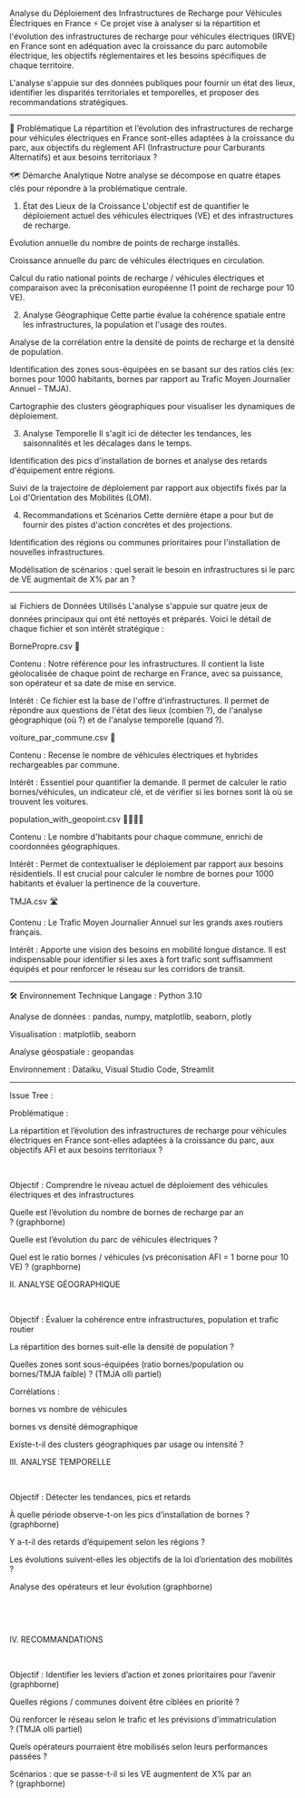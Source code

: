 Analyse du Déploiement des Infrastructures de Recharge pour Véhicules Électriques en France ⚡️
Ce projet vise à analyser si la répartition et l'évolution des infrastructures de recharge pour véhicules électriques (IRVE) en France sont en adéquation avec la croissance du parc automobile électrique, les objectifs réglementaires et les besoins spécifiques de chaque territoire.

L'analyse s'appuie sur des données publiques pour fournir un état des lieux, identifier les disparités territoriales et temporelles, et proposer des recommandations stratégiques.

__________________________________________________________________________________________________________

🎯 Problématique
La répartition et l’évolution des infrastructures de recharge pour véhicules électriques en France sont-elles adaptées à la croissance du parc, aux objectifs du règlement AFI (Infrastructure pour Carburants Alternatifs) et aux besoins territoriaux ?

🗺️ Démarche Analytique
Notre analyse se décompose en quatre étapes clés pour répondre à la problématique centrale.

1. État des Lieux de la Croissance
L'objectif est de quantifier le déploiement actuel des véhicules électriques (VE) et des infrastructures de recharge.

Évolution annuelle du nombre de points de recharge installés.

Croissance annuelle du parc de véhicules électriques en circulation.

Calcul du ratio national points de recharge / véhicules électriques et comparaison avec la préconisation européenne (1 point de recharge pour 10 VE).

2. Analyse Géographique
Cette partie évalue la cohérence spatiale entre les infrastructures, la population et l'usage des routes.

Analyse de la corrélation entre la densité de points de recharge et la densité de population.

Identification des zones sous-équipées en se basant sur des ratios clés (ex: bornes pour 1000 habitants, bornes par rapport au Trafic Moyen Journalier Annuel - TMJA).

Cartographie des clusters géographiques pour visualiser les dynamiques de déploiement.

3. Analyse Temporelle
Il s'agit ici de détecter les tendances, les saisonnalités et les décalages dans le temps.

Identification des pics d'installation de bornes et analyse des retards d'équipement entre régions.

Suivi de la trajectoire de déploiement par rapport aux objectifs fixés par la Loi d'Orientation des Mobilités (LOM).

4. Recommandations et Scénarios
Cette dernière étape a pour but de fournir des pistes d'action concrètes et des projections.

Identification des régions ou communes prioritaires pour l'installation de nouvelles infrastructures.

Modélisation de scénarios : quel serait le besoin en infrastructures si le parc de VE augmentait de X% par an ?

__________________________________________________________________________________________________________

📊 Fichiers de Données Utilisés
L'analyse s'appuie sur quatre jeux de données principaux qui ont été nettoyés et préparés. Voici le détail de chaque fichier et son intérêt stratégique :

BornePropre.csv 📍

Contenu : Notre référence pour les infrastructures. Il contient la liste géolocalisée de chaque point de recharge en France, avec sa puissance, son opérateur et sa date de mise en service.

Intérêt : Ce fichier est la base de l'offre d'infrastructures. Il permet de répondre aux questions de l'état des lieux (combien ?), de l'analyse géographique (où ?) et de l'analyse temporelle (quand ?).

voiture_par_commune.csv 🚗

Contenu : Recense le nombre de véhicules électriques et hybrides rechargeables par commune.

Intérêt : Essentiel pour quantifier la demande. Il permet de calculer le ratio bornes/véhicules, un indicateur clé, et de vérifier si les bornes sont là où se trouvent les voitures.

population_with_geopoint.csv 👨‍👩‍👧‍👦

Contenu : Le nombre d'habitants pour chaque commune, enrichi de coordonnées géographiques.

Intérêt : Permet de contextualiser le déploiement par rapport aux besoins résidentiels. Il est crucial pour calculer le nombre de bornes pour 1000 habitants et évaluer la pertinence de la couverture.

TMJA.csv 🛣️

Contenu : Le Trafic Moyen Journalier Annuel sur les grands axes routiers français.

Intérêt : Apporte une vision des besoins en mobilité longue distance. Il est indispensable pour identifier si les axes à fort trafic sont suffisamment équipés et pour renforcer le réseau sur les corridors de transit.

__________________________________________________________________________________________________________

🛠️ Environnement Technique
Langage : Python 3.10

Analyse de données : pandas, numpy, matplotlib, seaborn, plotly

Visualisation : matplotlib, seaborn

Analyse géospatiale : geopandas

Environnement : Dataiku, Visual Studio Code, Streamlit


__________________________________________________________________________________________________________

Issue Tree :

Problématique :  

La répartition et l’évolution des infrastructures de recharge pour véhicules électriques en France sont-elles adaptées à la croissance du parc, aux objectifs AFI et aux besoins territoriaux ? 

 

Objectif : Comprendre le niveau actuel de déploiement des véhicules électriques et des infrastructures 



Quelle est l’évolution du nombre de bornes de recharge par an ? (graphborne)

Quelle est l’évolution du parc de véhicules électriques ? 

Quel est le ratio bornes / véhicules (vs préconisation AFI = 1 borne pour 10 VE) ? (graphborne)



II. ANALYSE GÉOGRAPHIQUE 

 

Objectif : Évaluer la cohérence entre infrastructures, population et trafic routier 

La répartition des bornes suit-elle la densité de population ? 

Quelles zones sont sous-équipées (ratio bornes/population ou bornes/TMJA faible) ? (TMJA olli partiel)

Corrélations : 

bornes vs nombre de véhicules 

bornes vs densité démographique 

Existe-t-il des clusters géographiques par usage ou intensité ? 



III. ANALYSE TEMPORELLE 

 

Objectif : Détecter les tendances, pics et retards 

À quelle période observe-t-on les pics d’installation de bornes ? (graphborne)

Y a-t-il des retards d’équipement selon les régions ? 

Les évolutions suivent-elles les objectifs de la loi d’orientation des mobilités ? 

Analyse des opérateurs et leur évolution (graphborne)

 

 

IV. RECOMMANDATIONS 

 

Objectif : Identifier les leviers d’action et zones prioritaires pour l’avenir  (graphborne)

Quelles régions / communes doivent être ciblées en priorité ? 

Où renforcer le réseau selon le trafic et les prévisions d’immatriculation ? (TMJA olli partiel)

Quels opérateurs pourraient être mobilisés selon leurs performances passées ? 

Scénarios : que se passe-t-il si les VE augmentent de X% par an ? (graphborne)